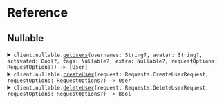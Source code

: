 # Reference
## Nullable
<details><summary><code>client.nullable.<a href="/Sources/Resources/Nullable/NullableClient_.swift">getUsers</a>(usernames: String?, avatar: String?, activated: Bool?, tags: Nullable<String>?, extra: Nullable<Bool>?, requestOptions: RequestOptions?) -> [User]</code></summary>
<dl>
<dd>

#### 🔌 Usage

<dl>
<dd>

<dl>
<dd>

```swift
import Foundation
import Nullable

private func main() async throws {
    let client = NullableClient()

    try await client.nullable.getUsers(
        usernames: ,
        avatar: "avatar",
        activated: ,
        tags: ,
        extra: .value(true)
    )
}

try await main()
```
</dd>
</dl>
</dd>
</dl>

#### ⚙️ Parameters

<dl>
<dd>

<dl>
<dd>

**usernames:** `String?` 
    
</dd>
</dl>

<dl>
<dd>

**avatar:** `String?` 
    
</dd>
</dl>

<dl>
<dd>

**activated:** `Bool?` 
    
</dd>
</dl>

<dl>
<dd>

**tags:** `Nullable<String>?` 
    
</dd>
</dl>

<dl>
<dd>

**extra:** `Nullable<Bool>?` 
    
</dd>
</dl>

<dl>
<dd>

**requestOptions:** `RequestOptions?` — Additional options for configuring the request, such as custom headers or timeout settings.
    
</dd>
</dl>
</dd>
</dl>


</dd>
</dl>
</details>

<details><summary><code>client.nullable.<a href="/Sources/Resources/Nullable/NullableClient_.swift">createUser</a>(request: Requests.CreateUserRequest, requestOptions: RequestOptions?) -> User</code></summary>
<dl>
<dd>

#### 🔌 Usage

<dl>
<dd>

<dl>
<dd>

```swift
import Foundation
import Nullable

private func main() async throws {
    let client = NullableClient()

    try await client.nullable.createUser(request: .init(
        username: "username",
        tags: [
            "tags",
            "tags"
        ],
        metadata: Metadata(
            createdAt: try! Date("2024-01-15T09:30:00Z", strategy: .iso8601),
            updatedAt: try! Date("2024-01-15T09:30:00Z", strategy: .iso8601),
            avatar: .value("avatar"),
            activated: .value(true),
            status: Status.active(
                .init(

                )
            ),
            values: [
                "values": .value("values")
            ]
        ),
        avatar: .value("avatar")
    ))
}

try await main()
```
</dd>
</dl>
</dd>
</dl>

#### ⚙️ Parameters

<dl>
<dd>

<dl>
<dd>

**request:** `Requests.CreateUserRequest` 
    
</dd>
</dl>

<dl>
<dd>

**requestOptions:** `RequestOptions?` — Additional options for configuring the request, such as custom headers or timeout settings.
    
</dd>
</dl>
</dd>
</dl>


</dd>
</dl>
</details>

<details><summary><code>client.nullable.<a href="/Sources/Resources/Nullable/NullableClient_.swift">deleteUser</a>(request: Requests.DeleteUserRequest, requestOptions: RequestOptions?) -> Bool</code></summary>
<dl>
<dd>

#### 🔌 Usage

<dl>
<dd>

<dl>
<dd>

```swift
import Foundation
import Nullable

private func main() async throws {
    let client = NullableClient()

    try await client.nullable.deleteUser(request: .init(username: .value("xy")))
}

try await main()
```
</dd>
</dl>
</dd>
</dl>

#### ⚙️ Parameters

<dl>
<dd>

<dl>
<dd>

**request:** `Requests.DeleteUserRequest` 
    
</dd>
</dl>

<dl>
<dd>

**requestOptions:** `RequestOptions?` — Additional options for configuring the request, such as custom headers or timeout settings.
    
</dd>
</dl>
</dd>
</dl>


</dd>
</dl>
</details>
